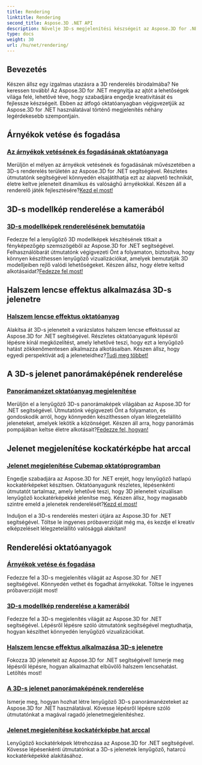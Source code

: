 ```yaml
---
title: Rendering
linktitle: Rendering
second_title: Aspose.3D .NET API
description: Növelje 3D-s megjelenítési készségeit az Aspose.3D for .NET segítségével! Vessen árnyékot, készítsen lenyűgöző vizualizációkat, alkalmazzon halszem lencse effektusokat stb.
type: docs
weight: 30
url: /hu/net/rendering/
---
```

## Bevezetés

Készen állsz egy izgalmas utazásra a 3D renderelés birodalmába? Ne keressen tovább! Az Aspose.3D for .NET megnyitja az ajtót a lehetőségek világa felé, lehetővé téve, hogy szabadjára engedje kreativitását és fejlessze készségeit. Ebben az átfogó oktatóanyagban végigvezetjük az Aspose.3D for .NET használatával történő megjelenítés néhány legérdekesebb szempontjain.

## Árnyékok vetése és fogadása
### [Az árnyékok vetésének és fogadásának oktatóanyaga](./cast-receive-shadows/)
 Merüljön el mélyen az árnyékok vetésének és fogadásának művészetében a 3D-s renderelés területén az Aspose.3D for .NET segítségével. Részletes útmutatónk segítségével könnyedén elsajátíthatja ezt az alapvető technikát, életre keltve jeleneteit dinamikus és valósághű árnyékokkal. Készen áll a renderelő játék fejlesztésére?[Kezd el most!](./cast-receive-shadows/)

## 3D-s modellkép renderelése a kamerából
### [3D-s modellképek renderelésének bemutatója](./render-3d-model-image/)
Fedezze fel a lenyűgöző 3D modellképek készítésének titkait a fényképezőgép szemszögéből az Aspose.3D for .NET segítségével. Felhasználóbarát útmutatónk végigvezeti Önt a folyamaton, biztosítva, hogy könnyen készíthessen lenyűgöző vizualizációkat, amelyek bemutatják 3D modelljeiben rejlő valódi lehetőségeket. Készen állsz, hogy életre keltsd alkotásaidat?[Fedezze fel most!](./render-3d-model-image/)

## Halszem lencse effektus alkalmazása 3D-s jelenetre
### [Halszem lencse effektus oktatóanyag](./fisheye-lens-effect-3d-scene/)
 Alakítsa át 3D-s jeleneteit a varázslatos halszem lencse effektussal az Aspose.3D for .NET segítségével. Részletes oktatóanyagunk lépésről lépésre kínál megközelítést, amely lehetővé teszi, hogy ezt a lenyűgöző hatást zökkenőmentesen alkalmazza alkotásaiban. Készen állsz, hogy egyedi perspektívát adj a jeleneteidhez?[Tudj meg többet!](./fisheye-lens-effect-3d-scene/)

## A 3D-s jelenet panorámaképének renderelése
### [Panorámanézet oktatóanyag megjelenítése](./render-panorama-view/)
Merüljön el a lenyűgöző 3D-s panorámaképek világában az Aspose.3D for .NET segítségével. Útmutatónk végigvezeti Önt a folyamaton, és gondoskodik arról, hogy könnyedén készíthessen olyan lélegzetelállító jeleneteket, amelyek lekötik a közönséget. Készen áll arra, hogy panorámás pompájában keltse életre alkotásait?[Fedezze fel, hogyan!](./render-panorama-view/)

## Jelenet megjelenítése kockatérképbe hat arccal
### [Jelenet megjelenítése Cubemap oktatóprogramban](./render-scene-cubemap/)
 Engedje szabadjára az Aspose.3D for .NET erejét, hogy lenyűgöző hatlapú kockatérképeket készítsen. Oktatóanyagunk részletes, lépésenkénti útmutatót tartalmaz, amely lehetővé teszi, hogy 3D jeleneteit vizuálisan lenyűgöző kockatérképekké jelenítse meg. Készen állsz, hogy magasabb szintre emeld a jelenetek renderelését?[Kezd el most!](./render-scene-cubemap/)

Induljon el a 3D-s renderelés mesteri útjára az Aspose.3D for .NET segítségével. Töltse le ingyenes próbaverzióját még ma, és kezdje el kreatív elképzeléseit lélegzetelállító valósággá alakítani!
## Renderelési oktatóanyagok
### [Árnyékok vetése és fogadása](./cast-receive-shadows/)
Fedezze fel a 3D-s megjelenítés világát az Aspose.3D for .NET segítségével. Könnyedén vethet és fogadhat árnyékokat. Töltse le ingyenes próbaverzióját most!
### [3D-s modellkép renderelése a kamerából](./render-3d-model-image/)
Fedezze fel a 3D-s megjelenítés világát az Aspose.3D for .NET segítségével. Lépésről lépésre szóló útmutatónk segítségével megtudhatja, hogyan készíthet könnyedén lenyűgöző vizualizációkat.
### [Halszem lencse effektus alkalmazása 3D-s jelenetre](./fisheye-lens-effect-3d-scene/)
Fokozza 3D jeleneteit az Aspose.3D for .NET segítségével! Ismerje meg lépésről lépésre, hogyan alkalmazhat elbűvölő halszem lencsehatást. Letöltés most!
### [A 3D-s jelenet panorámaképének renderelése](./render-panorama-view/)
Ismerje meg, hogyan hozhat létre lenyűgöző 3D-s panorámanézeteket az Aspose.3D for .NET használatával. Kövesse lépésről lépésre szóló útmutatónkat a magával ragadó jelenetmegjelenítéshez.
### [Jelenet megjelenítése kockatérképbe hat arccal](./render-scene-cubemap/)
Lenyűgöző kockatérképek létrehozása az Aspose.3D for .NET segítségével. Kövesse lépésenkénti útmutatónkat a 3D-s jelenetek lenyűgöző, hatarcú kockatérképekké alakításához.